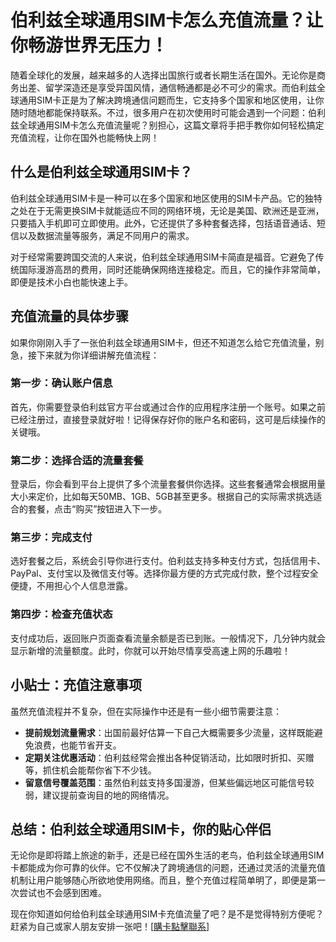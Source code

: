 # 伯利兹全球通用SIM卡怎么充值流量？让你畅游世界无压力！

随着全球化的发展，越来越多的人选择出国旅行或者长期生活在国外。无论你是商务出差、留学深造还是享受异国风情，通信畅通都是必不可少的需求。而伯利兹全球通用SIM卡正是为了解决跨境通信问题而生，它支持多个国家和地区使用，让你随时随地都能保持联系。不过，很多用户在初次使用时可能会遇到一个问题：伯利兹全球通用SIM卡怎么充值流量呢？别担心，这篇文章将手把手教你如何轻松搞定充值流程，让你在国外也能畅快上网！

## 什么是伯利兹全球通用SIM卡？

伯利兹全球通用SIM卡是一种可以在多个国家和地区使用的SIM卡产品。它的独特之处在于无需更换SIM卡就能适应不同的网络环境，无论是美国、欧洲还是亚洲，只要插入手机即可立即使用。此外，它还提供了多种套餐选择，包括语音通话、短信以及数据流量等服务，满足不同用户的需求。

对于经常需要跨国交流的人来说，伯利兹全球通用SIM卡简直是福音。它避免了传统国际漫游高昂的费用，同时还能确保网络连接稳定。而且，它的操作非常简单，即便是技术小白也能快速上手。

## 充值流量的具体步骤

如果你刚刚入手了一张伯利兹全球通用SIM卡，但还不知道怎么给它充值流量，别急，接下来就为你详细讲解充值流程：

### 第一步：确认账户信息
首先，你需要登录伯利兹官方平台或通过合作的应用程序注册一个账号。如果之前已经注册过，直接登录就好啦！记得保存好你的账户名和密码，这可是后续操作的关键哦。

### 第二步：选择合适的流量套餐
登录后，你会看到平台上提供了多个流量套餐供你选择。这些套餐通常会根据用量大小来定价，比如每天50MB、1GB、5GB甚至更多。根据自己的实际需求挑选适合的套餐，点击“购买”按钮进入下一步。

### 第三步：完成支付
选好套餐之后，系统会引导你进行支付。伯利兹支持多种支付方式，包括信用卡、PayPal、支付宝以及微信支付等。选择你最方便的方式完成付款，整个过程安全便捷，不用担心个人信息泄露。

### 第四步：检查充值状态
支付成功后，返回账户页面查看流量余额是否已到账。一般情况下，几分钟内就会显示新增的流量额度。此时，你就可以开始尽情享受高速上网的乐趣啦！

## 小贴士：充值注意事项

虽然充值流程并不复杂，但在实际操作中还是有一些小细节需要注意：

- **提前规划流量需求**：出国前最好估算一下自己大概需要多少流量，这样既能避免浪费，也能节省开支。
- **定期关注优惠活动**：伯利兹经常会推出各种促销活动，比如限时折扣、买赠等，抓住机会能帮你省下不少钱。
- **留意信号覆盖范围**：虽然伯利兹支持多国漫游，但某些偏远地区可能信号较弱，建议提前查询目的地的网络情况。

## 总结：伯利兹全球通用SIM卡，你的贴心伴侣

无论你是即将踏上旅途的新手，还是已经在国外生活的老鸟，伯利兹全球通用SIM卡都能成为你可靠的伙伴。它不仅解决了跨境通信的问题，还通过灵活的流量充值机制让用户能够随心所欲地使用网络。而且，整个充值过程简单明了，即便是第一次尝试也不会感到困难。

现在你知道如何给伯利兹全球通用SIM卡充值流量了吧？是不是觉得特别方便呢？赶紧为自己或家人朋友安排一张吧！[[購卡點擊聯系](https://t.me/s/esim1088)]